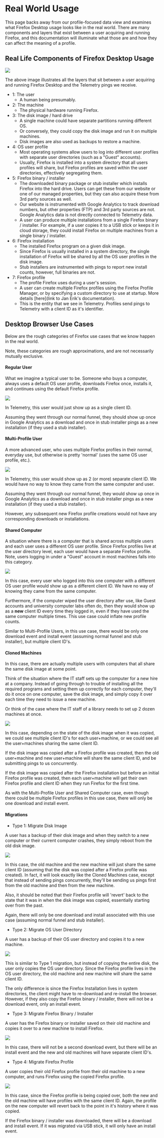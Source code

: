 # Real World Usage

This page backs away from our profile-focused data view and examines what Firefox Desktop usage looks like in the real world. There are many components and layers that exist between a user acquiring and running Firefox, and this documentation will illuminate what those are and how they can affect the meaning of a profile. 

## Real Life Components of Firefox Desktop Usage

![](images/real-life-usage-components.png)

The above image illustrates all the layers that sit between a user acquiring and running Firefox Desktop and the Telemetry pings we receive. 

* 1: The user
	- A human being presumably. 
* 2: The machine
	- The physical hardware running Firefox. 
* 3: The disk image / hard drive
	- A single machine could have separate partitions running different OS. 
	- Or conversely, they could copy the disk image and run it on multiple machines. 
	- Disk images are also used as backups to restore a machine. 
* 4: OS user profile
	- Most operating systems allow users to log into different user profiles with separate user directories (such as a "Guest" accounts). 
	- Usually, Firefox is installed into a system directory that all users profiles will share, but Firefox profiles are saved within the user directories, effectively segregating them. 
* 5: Firefox binary / installer
	- The downloaded binary package or stub installer which installs Firefox into the hard drive. Users can get these from our website or one of our managed properties, but they can also acquire these from 3rd party sources as well. 
	- Our website is instrumented with Google Analytics to track download numbers, but other properties (FTP) and 3rd party sources are not. Google Analytics data is not directly connected to Telemetry data. 
	- A user can produce multiple installations from a single Firefox binary / installer. For example, if a user copies it to a USB stick or keeps it in cloud storage, they could install Firefox on multiple machines from a single binary / installer. 
* 6: Firefox installation
	- The installed Firefox program on a given disk image. 
	- Since Firefox is usually installed in a system directory, the single installation of Firefox will be shared by all the OS user profiles in the disk image. 
	- Stub installers are instrumented with pings to report new install counts, however, full binaries are not. 
* 7: Firefox profile
	- The profile Firefox uses during a user's session. 
	- A user can create multiple Firefox profiles using the Firefox Profile Manager, or by specifying a custom directory to use at startup. More details [here](link to Jan Erik's documentation). 
	- This is the entity that we see in Telemetry. Profiles send pings to Telemetry with a client ID as it's identifier.  

## Desktop Browser Use Cases

Below are the rough categories of Firefox use cases that we know happen in the real world. 

Note, these categories are rough approximations, and are not necessarily mutually exclusive. 

#### Regular User

What we imagine a typical user to be. Someone who buys a computer, always uses a default OS user profile, downloads Firefox once, installs it, and continues using the default Firefox profile. 

![](images/regular-user.png)

In Telemetry, this user would just show up as a single client ID. 

Assuming they went through our normal funnel, they should show up once in Google Analytics as a download and once in stub installer pings as a new installation (if they used a stub installer). 

#### Multi-Profile User

A more advanced user, who uses multiple Firefox profiles in their normal, everyday use, but otherwise is pretty 'normal' (uses the same OS user profile, etc.). 

![](images/multi-profile-user.png)

In Telemetry, this user would show up as 2 (or more) separate client ID. We would have no way to know they came from the same computer and user. 

Assuming they went through our normal funnel, they would show up once in Google Analytics as a download and once in stub installer pings as a new installation (if they used a stub installer). 

However, any subsequent new Firefox profile creations would not have any corresponding downloads or installations. 

#### Shared Computer

A situation where there is a computer that is shared across multiple users and each user uses a different OS user profile. Since Firefox profiles live at the user directory level, each user would have a separate Firefox profile. Note, users logging in under a "Guest" account in most machines falls into this category.

![](images/shared-computer.png)

In this case, every user who logged into this one computer with a different OS user profile would show up as a different client ID. We have no way of knowing they came from the same computer. 

Furthermore, if the computer wiped the user directory after use, like Guest accounts and university computer labs often do, then they would show up as a **new** client ID every time they logged in, even if they have used the same computer multiple times. This use case could inflate new profile counts. 

Similar to Multi-Profile Users, in this use case, there would be only one download event and install event (assuming normal funnel and stub installer), but multiple client ID's. 

#### Cloned Machines

In this case, there are actually multiple users with computers that all share the same disk image at some point. 

Think of the situation where the IT staff sets up the computer for a new hire at a company. Instead of going through to trouble of installing all the required programs and setting them up correctly for each computer, they'll do it once on one computer, save the disk image, and simply copy it over each time they need to issue a new machine. 

Or think of the case where the IT staff of a library needs to set up 2 dozen machines at once. 

![](images/cloned-machines.png)

In this case, depending on the state of the disk image when it was copied, we could see multiple client ID's for each user+machine, or we could see all the user+machines sharing the same client ID. 

If the disk image was copied after a Firefox profile was created, then the old user+machine and new user+machine will share the same client ID, and be submitting pings to us concurrently. 

If the disk image was copied after the Firefox installation but before an initial Firefox profile was created, then each user+machine will get their own Firefox profile and client ID when they run Firefox for the first time. 

As with the Multi-Profile User and Shared Computer case, even though there could be multiple Firefox profiles in this use case, there will only be one download and install event.  

#### Migrations

* Type 1: Migrate Disk Image

A user has a backup of their disk image and when they switch to a new computer or their current computer crashes, they simply reboot from the old disk image. 

![](images/migration-1.png)

In this case, the old machine and the new machine will just share the same client ID (assuming that the disk was copied after a Firefox profile was created). In fact, it will look exactly like the Cloned Machines case, except that instead of sending pings concurrently, they'll be sending us pings first from the old machine and then from the new machine. 

Also, it should be noted that their Firefox profile will 'revert' back to the state that it was in when the disk image was copied, essentially starting over from the past. 

Again, there will only be one download and install associated with this use case (assuming normal funnel and stub installer). 

* Type 2: Migrate OS User Directory

A user has a backup of their OS user directory and copies it to a new machine. 

![](images/migration-2.png)

This is similar to Type 1 migration, but instead of copying the entire disk, the user only copies the OS user directory. Since the Firefox profile lives in the OS user directory, the old machine and new machine will share the same client ID. 

The only difference is since the Firefox Installation lives in system directories, the client might have to re-download and re-install the browser. However, if they also copy the Firefox binary / installer, there will not be a download event, only an install event. 

* Type 3: Migrate Firefox Binary / Installer

A user has the Firefox binary or installer saved on their old machine and copies it over to a new machine to install Firefox. 

![](images/migration-3.png)

In this case, there will not be a second download event, but there will be an install event and the new and old machines will have separate client ID's. 

* Type 4: Migrate Firefox Profile

A user copies their old Firefox profile from their old machine to a new computer, and runs Firefox using the copied Firefox profile. 

![](images/migration-4.png)

In this case, since the Firefox profile is being copied over, both the new and the old machine will have profiles with the same client ID. Again, the profile on the new computer will revert back to the point in it's history where it was copied. 

If the Firefox binary / installer was downloaded, there will be a download and install event. If it was migrated via USB stick, it will only have an install event. 


